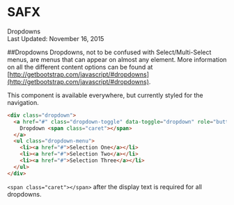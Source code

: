 SAFX
===
Dropdowns  
Last Updated: November 16, 2015

##Dropdowns
Dropdowns, not to be confused with Select/Multi-Select menus, are menus that can appear on almost any element. More information on all the different content options can be found at [http://getbootstrap.com/javascript/#dropdowns](http://getbootstrap.com/javascript/#dropdowns).

This component is available everywhere, but currently styled for the navigation.

```html
<div class="dropdown">
  <a href="#" class="dropdown-toggle" data-toggle="dropdown" role="button" aria-haspopup="true" aria-expanded="false">
    Dropdown <span class="caret"></span>
  </a>
  <ul class="dropdown-menu">
    <li><a href="#">Selection One</a></li>
    <li><a href="#">Selection Two</a></li>
    <li><a href="#">Selection Three</a></li>
  </ul>
</div>
```

`<span class="caret"></span>` after the display text is required for all dropdowns.